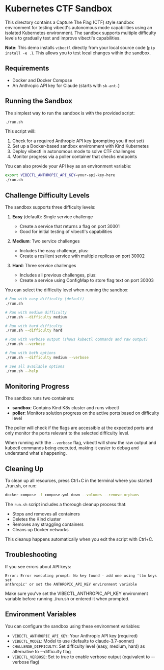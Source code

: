 # Kubernetes CTF Sandbox

This directory contains a Capture The Flag (CTF) style sandbox environment for testing vibectl's autonomous mode capabilities using an isolated Kubernetes environment. The sandbox supports multiple difficulty levels to gradually test and improve vibectl's capabilities.

**Note:** This demo installs `vibectl` directly from your local source code (`pip install -e .`). This allows you to test local changes within the sandbox.

## Requirements

- Docker and Docker Compose
- An Anthropic API key for Claude (starts with `sk-ant-`)

## Running the Sandbox

The simplest way to run the sandbox is with the provided script:

```zsh
./run.sh
```

This script will:
1. Check for a required Anthropic API key (prompting you if not set)
2. Set up a Docker-based sandbox environment with Kind Kubernetes
3. Deploy vibectl in autonomous mode to solve CTF challenges
4. Monitor progress via a poller container that checks endpoints

You can also provide your API key as an environment variable:

```zsh
export VIBECTL_ANTHROPIC_API_KEY=your-api-key-here
./run.sh
```

## Challenge Difficulty Levels

The sandbox supports three difficulty levels:

1. **Easy** (default): Single service challenge
   - Create a service that returns a flag on port 30001
   - Good for initial testing of vibectl's capabilities

2. **Medium**: Two service challenges
   - Includes the easy challenge, plus:
   - Create a resilient service with multiple replicas on port 30002

3. **Hard**: Three service challenges
   - Includes all previous challenges, plus:
   - Create a service using ConfigMap to store flag text on port 30003

You can select the difficulty level when running the sandbox:

```zsh
# Run with easy difficulty (default)
./run.sh

# Run with medium difficulty
./run.sh --difficulty medium

# Run with hard difficulty
./run.sh --difficulty hard

# Run with verbose output (shows kubectl commands and raw output)
./run.sh --verbose

# Run with both options
./run.sh --difficulty medium --verbose

# See all available options
./run.sh --help
```

## Monitoring Progress

The sandbox runs two containers:
- **sandbox**: Contains Kind K8s cluster and runs vibectl
- **poller**: Monitors solution progress on the active ports based on difficulty level

The poller will check if the flags are accessible at the expected ports and only monitor the ports relevant to the selected difficulty level.

When running with the `--verbose` flag, vibectl will show the raw output and kubectl commands being executed, making it easier to debug and understand what's happening.

## Cleaning Up

To clean up all resources, press Ctrl+C in the terminal where you started ./run.sh, or run:

```zsh
docker compose -f compose.yml down --volumes --remove-orphans
```

The `run.sh` script includes a thorough cleanup process that:
- Stops and removes all containers
- Deletes the Kind cluster
- Removes any straggling containers
- Cleans up Docker networks

This cleanup happens automatically when you exit the script with Ctrl+C.

## Troubleshooting

If you see errors about API keys:

```
Error: Error executing prompt: No key found - add one using 'llm keys set
anthropic' or set the ANTHROPIC_API_KEY environment variable
```

Make sure you've set the VIBECTL_ANTHROPIC_API_KEY environment variable before running ./run.sh or entered it when prompted.

## Environment Variables

You can configure the sandbox using these environment variables:

- `VIBECTL_ANTHROPIC_API_KEY`: Your Anthropic API key (required)
- `VIBECTL_MODEL`: Model to use (defaults to claude-3.7-sonnet)
- `CHALLENGE_DIFFICULTY`: Set difficulty level (easy, medium, hard) as alternative to --difficulty flag
- `VIBECTL_VERBOSE`: Set to true to enable verbose output (equivalent to --verbose flag)
